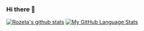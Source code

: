 ### Hi there 👋

<!--
**ro-zeta/ro-zeta** is a ✨ _special_ ✨ repository because its `README.md` (this file) appears on your GitHub profile.

Here are some ideas to get you started:

- 🔭 I’m currently working on improving my python skills
- 🌱 I’m currently learning docker
- 👯 I’m looking to collaborate on healthcare and human genetics data analyses
- 🤔 I’m looking for help with ...
- 💬 Ask me about physiology, genetics, R, statistical inference, causal inference
- 📫 How to reach me: email rozeta.avetis@gmail.com
- 😄 Pronouns: she / her / hers
- ⚡ Fun fact: I love yoga, dancing, camping and backpacking. Recently I conquered Half-Dome! 
-->
[![Rozeta's github stats](https://github-readme-stats.vercel.app/api?username=ro-zeta)](https://github.com/ro-zeta/github-readme-stats)
[![My GitHub Language Stats](https://github-readme-stats.vercel.app/api/top-langs/?username=ro-zeta&langs_count=5&theme=tokyonight)]()
